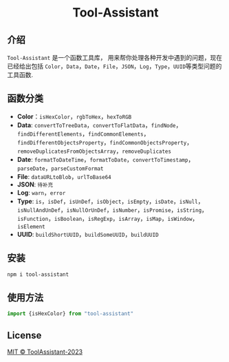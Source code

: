 <div align="center">
<h1>Tool-Assistant</h1>
</div>

## 介绍

`Tool-Assistant` 是一个函数工具库， 用来帮你处理各种开发中遇到的问题，现在已经给出包括 `Color`，`Data`，`Date`，`File`，`JSON`，`Log`，`Type`，`UUID`等类型问题的工具函数.

## 函数分类

- **Color**：`isHexColor`，`rgbToHex`，`hexToRGB`
- **Data**: `convertToTreeData`，`convertToFlatData`，`findNode`，`findDifferentElements`，`findCommonElements`，`findDifferentObjectsProperty`，`findCommonObjectsProperty`，`removeDuplicatesFromObjectsArray`，`removeDuplicates`
- **Date**: `formatToDateTime`，`formatToDate`，`convertToTimestamp`，`parseDate`，`parseCustomFormat`
- **File**: `dataURLtoBlob`，`urlToBase64`
- **JSON**: `待补充`
- **Log**: `warn`，`error`
- **Type**: `is`，`isDef`，`isUnDef`，`isObject`，`isEmpty`，`isDate`，`isNull`，`isNullAndUnDef`，`isNullOrUnDef`，`isNumber`，`isPromise`，`isString`，`isFunction`，`isBoolean`，`isRegExp`，`isArray`，`isMap`，`isWindow`，`isElement`
- **UUID**: `buildShortUUID`，`buildSomeUUID`，`buildUUID`

<!-- ## 帮助文档

[Document](https://doc.vvbin.cn/) -->
## 安装

```bash
npm i tool-assistant
```

## 使用方法

```javascript
import {isHexColor} from "tool-assistant"
```

## License

[MIT © ToolAssistant-2023](./LICENSE)
